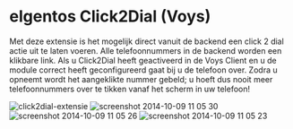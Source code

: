# elgentos Click2Dial (Voys)

Met deze extensie is het mogelijk direct vanuit de backend een click 2 dial actie uit te laten voeren. Alle telefoonnummers in de backend worden een klikbare link. Als u Click2Dial heeft geactiveerd in de Voys Client en u de module correct heeft geconfigureerd gaat bij u de telefoon over. Zodra u opneemt wordt het aangeklikte nummer gebeld; u hoeft dus nooit meer telefoonnummers over te tikken vanaf het scherm in uw telefoon!

![click2dial-extensie](https://cloud.githubusercontent.com/assets/431360/4573500/2f8a27f6-4f93-11e4-82a0-a20adadb90b7.png)
![screenshot 2014-10-09 11 05 30](https://cloud.githubusercontent.com/assets/431360/4573501/323d9f14-4f93-11e4-93df-026b6ed3fdc9.png)
![screenshot 2014-10-09 11 05 26](https://cloud.githubusercontent.com/assets/431360/4573502/32548c24-4f93-11e4-833f-00befc594497.png)
![screenshot 2014-10-09 11 05 23](https://cloud.githubusercontent.com/assets/431360/4573503/3258c0b4-4f93-11e4-85b9-69f75a18344c.png)


